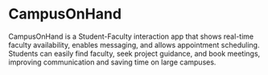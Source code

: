 # CampusOnHand
CampusOnHand is a Student-Faculty interaction app that shows real-time faculty availability, enables messaging, and allows appointment scheduling. Students can easily find faculty, seek project guidance, and book meetings, improving communication and saving time on large campuses.
